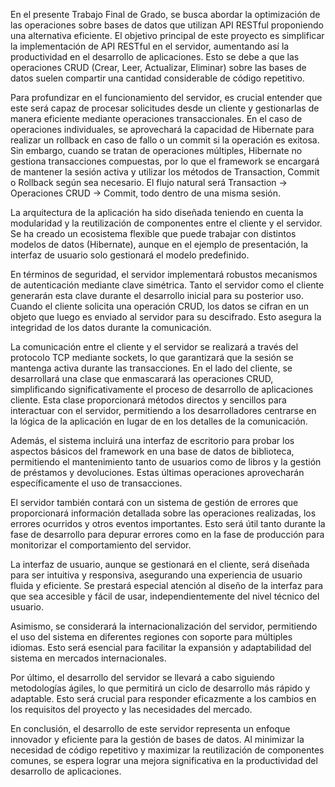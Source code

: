 En el presente Trabajo Final de Grado, se busca abordar la optimización de las operaciones sobre bases de datos que utilizan API RESTful proponiendo una alternativa eficiente. 
El objetivo principal de este proyecto es simplificar la implementación de API RESTful en el servidor, aumentando así la productividad en el desarrollo de aplicaciones. 
Esto se debe a que las operaciones CRUD (Crear, Leer, Actualizar, Eliminar) sobre las bases de datos suelen compartir una cantidad considerable de código repetitivo. 
  
Para profundizar en el funcionamiento del servidor, es crucial entender que este será capaz de procesar solicitudes desde un cliente y gestionarlas de manera eficiente 
mediante operaciones transaccionales. En el caso de operaciones individuales, se aprovechará la capacidad de Hibernate para realizar un rollback en caso de fallo o un commit 
si la operación es exitosa. Sin embargo, cuando se tratan de operaciones múltiples, Hibernate no gestiona transacciones compuestas, por lo que el framework se encargará de 
mantener la sesión activa y utilizar los métodos de Transaction, Commit o Rollback según sea necesario. El flujo natural será Transaction -> Operaciones CRUD -> Commit, todo 
dentro de una misma sesión. 
  
La arquitectura de la aplicación ha sido diseñada teniendo en cuenta la modularidad y la reutilización de componentes entre el cliente y el servidor. Se ha creado un ecosistema 
flexible que puede trabajar con distintos modelos de datos (Hibernate), aunque en el ejemplo de presentación, la interfaz de usuario solo gestionará el modelo predefinido. 
  
En términos de seguridad, el servidor implementará robustos mecanismos de autenticación mediante clave simétrica. Tanto el servidor como el cliente generarán esta clave durante 
el desarrollo inicial para su posterior uso. Cuando el cliente solicita una operación CRUD, los datos se cifran en un objeto que luego es enviado al servidor para su descifrado. 
Esto asegura la integridad de los datos durante la comunicación. 
  
La comunicación entre el cliente y el servidor se realizará a través del protocolo TCP mediante sockets, lo que garantizará que la sesión se mantenga activa durante las transacciones. 
En el lado del cliente, se desarrollará una clase que enmascarará las operaciones CRUD, simplificando significativamente el proceso de desarrollo de aplicaciones cliente. Esta clase 
proporcionará métodos directos y sencillos para interactuar con el servidor, permitiendo a los desarrolladores centrarse en la lógica de la aplicación en lugar de en los detalles de 
la comunicación. 
  
Además, el sistema incluirá una interfaz de escritorio para probar los aspectos básicos del framework en una base de datos de biblioteca, permitiendo el mantenimiento tanto de usuarios 
como de libros y la gestión de préstamos y devoluciones. Estas últimas operaciones aprovecharán específicamente el uso de transacciones. 
  
El servidor también contará con un sistema de gestión de errores que proporcionará información detallada sobre las operaciones realizadas, los errores ocurridos y otros eventos 
importantes. Esto será útil tanto durante la fase de desarrollo para depurar errores como en la fase de producción para monitorizar el comportamiento del servidor. 
  
La interfaz de usuario, aunque se gestionará en el cliente, será diseñada para ser intuitiva y responsiva, asegurando una experiencia de usuario fluida y eficiente. Se prestará 
especial atención al diseño de la interfaz para que sea accesible y fácil de usar, independientemente del nivel técnico del usuario. 
  
Asimismo, se considerará la internacionalización del servidor, permitiendo el uso del sistema en diferentes regiones con soporte para múltiples idiomas. Esto será esencial para 
facilitar la expansión y adaptabilidad del sistema en mercados internacionales. 
  
Por último, el desarrollo del servidor se llevará a cabo siguiendo metodologías ágiles, lo que permitirá un ciclo de desarrollo más rápido y adaptable. Esto será crucial para 
responder eficazmente a los cambios en los requisitos del proyecto y las necesidades del mercado. 
  
En conclusión, el desarrollo de este servidor representa un enfoque innovador y eficiente para la gestión de bases de datos. Al minimizar la necesidad de código repetitivo y maximizar 
la reutilización de componentes comunes, se espera lograr una mejora significativa en la productividad del desarrollo de aplicaciones. 
